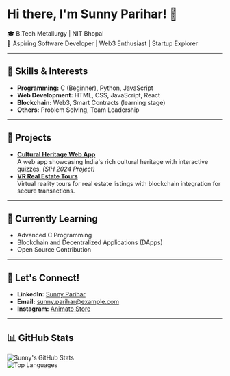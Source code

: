 # Hi there, I'm Sunny Parihar! 👋

🎓 B.Tech Metallurgy | NIT Bhopal  
🌟 Aspiring Software Developer | Web3 Enthusiast | Startup Explorer  

---

## 🔧 Skills & Interests
- **Programming:** C (Beginner), Python, JavaScript  
- **Web Development:** HTML, CSS, JavaScript, React  
- **Blockchain:** Web3, Smart Contracts (learning stage)  
- **Others:** Problem Solving, Team Leadership  

---

## 📂 Projects  
- **[Cultural Heritage Web App](https://github.com/your-repo)**  
  A web app showcasing India's rich cultural heritage with interactive quizzes. *(SIH 2024 Project)*  
- **[VR Real Estate Tours](https://github.com/your-repo)**  
  Virtual reality tours for real estate listings with blockchain integration for secure transactions.

---

## 🌱 Currently Learning
- Advanced C Programming  
- Blockchain and Decentralized Applications (DApps)  
- Open Source Contribution  

---

## 🚀 Let's Connect!  
- **LinkedIn:** [Sunny Parihar](https://linkedin.com/in/your-profile)  
- **Email:** sunny.parihar@example.com  
- **Instagram:** [Animato Store](https://instagram.com/animato_store)

---

## 📊 GitHub Stats
![Sunny's GitHub Stats](https://github-readme-stats.vercel.app/api?username=sunnyparihar&show_icons=true&theme=radical)  
![Top Languages](https://github-readme-stats.vercel.app/api/top-langs/?username=sunnyparihar&layout=compact&theme=radical)


